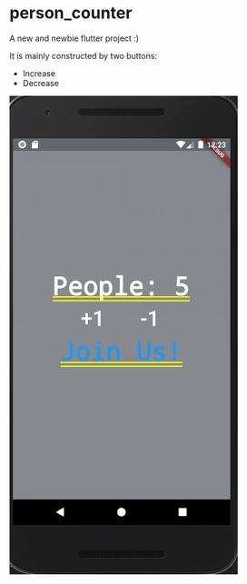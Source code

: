 # person_counter #

A new and newbie flutter project :)

It is mainly constructed by two buttons:

- Increase
- Decrease

![Flutter project](project.png "Person counter flutter project")



